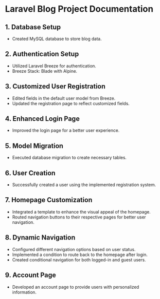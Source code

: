 # Laravel Blog Project Documentation

## 1. Database Setup
- Created MySQL database to store blog data.

## 2. Authentication Setup
- Utilized Laravel Breeze for authentication.
- Breeze Stack: Blade with Alpine.

## 3. Customized User Registration
- Edited fields in the default user model from Breeze.
- Updated the registration page to reflect customized fields.

## 4. Enhanced Login Page
- Improved the login page for a better user experience.

## 5. Model Migration
- Executed database migration to create necessary tables.

## 6. User Creation
- Successfully created a user using the implemented registration system.

## 7. Homepage Customization
- Integrated a template to enhance the visual appeal of the homepage.
- Routed navigation buttons to their respective pages for better user navigation.

## 8. Dynamic Navigation
- Configured different navigation options based on user status.
- Implemented a condition to route back to the homepage after login.
- Created conditional navigation for both logged-in and guest users.

## 9. Account Page
- Developed an account page to provide users with personalized information.
